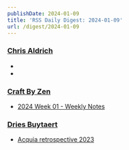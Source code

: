 ```yaml
---
publishDate: 2024-01-09
title: 'RSS Daily Digest: 2024-01-09'
url: /digest/2024-01-09
---
```


### [Chris Aldrich](https://boffosocko.com/)

  * [](https://boffosocko.com/2024/01/08/55820749/)
  * [](https://boffosocko.com/2024/01/08/55820738/)
  
### [Craft By Zen](https://craftbyzen.com/)

  * [2024 Week 01 - Weekly Notes](https://craftbyzen.com/blog/2024-01-09-w01-weekly-notes/)
  
### [Dries Buytaert](https://dri.es/)

  * [Acquia retrospective 2023](https://dri.es/acquia-retrospective-2023)
  
